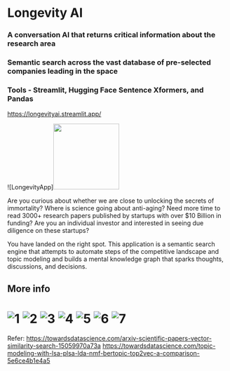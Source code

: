 # Longevity AI
### A conversation AI that returns critical information about the research area  
### Semantic search across the vast database of pre-selected companies leading in the space
### Tools - Streamlit, Hugging Face Sentence Xformers, and Pandas
https://longevityai.streamlit.app/


![LongevityApp]<img src="https://user-images.githubusercontent.com/9400939/227796812-b5a4adf6-f046-4b28-abcb-13aa012382e0.png" width="150" height="150" />

Are you curious about whether we are close to unlocking the secrets of immortality? Where is science going about anti-aging? Need more time to read 3000+ research papers published by startups with over $10 Billion in funding? Are you an individual investor and interested in seeing due diligence on these startups? 

You have landed on the right spot. This application is a semantic search engine that attempts to automate steps of the competitive landscape and topic modeling and builds a mental knowledge graph that sparks thoughts, discussions, and decisions.
## More info

![1](https://user-images.githubusercontent.com/9400939/215384283-a4eab303-d204-4857-afb0-67c2a9a521f3.png)
![2](https://user-images.githubusercontent.com/9400939/215384287-45c1abb5-855f-45e7-8533-46c4d02e4c51.png)
![3](https://user-images.githubusercontent.com/9400939/215384289-96875b65-5691-4d32-96ce-465515f3bd63.png)
![4](https://user-images.githubusercontent.com/9400939/215384292-cecd6f9c-2636-457d-b400-5d7c8dcd1676.png)
![5](https://user-images.githubusercontent.com/9400939/215384295-267aa649-d976-454c-bacd-923f0bbc38ee.png)
![6](https://user-images.githubusercontent.com/9400939/215384297-df7dfd86-f93f-4935-9140-7e9550d1d7c2.png)
![7](https://user-images.githubusercontent.com/9400939/215384298-aec3f685-c427-434b-b276-f77bf714fc67.png)
=======


Refer:
https://towardsdatascience.com/arxiv-scientific-papers-vector-similarity-search-15059970a73a
https://towardsdatascience.com/topic-modeling-with-lsa-plsa-lda-nmf-bertopic-top2vec-a-comparison-5e6ce4b1e4a5

